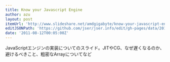 ```yaml
---
title: Know your Javascript Engine
author: azu
layout: post
itemUrl: 'http://www.slideshare.net/amdgigabyte/know-your-javascript-engine'
editJSONPath: 'https://github.com/jser/jser.info/edit/gh-pages/data/2011/08/index.json'
date: '2011-08-12T00:05:00Z'
---
```

JavaScriptエンジンの実装についてのスライド。JITやCG、なぜ遅くなるのか、避けるべきこと、粗密なArrayについてなど
